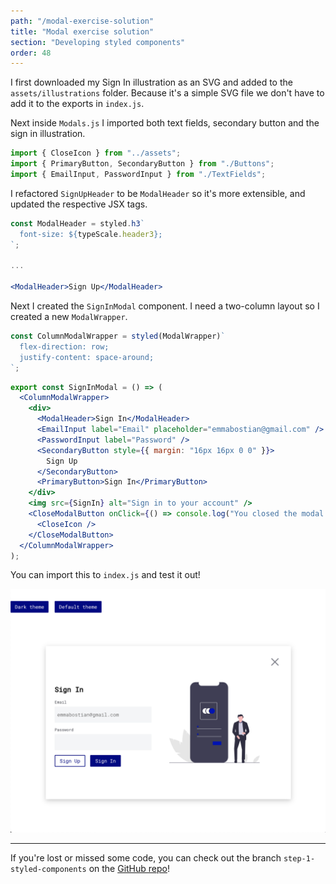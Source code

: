 ```yaml
---
path: "/modal-exercise-solution"
title: "Modal exercise solution"
section: "Developing styled components"
order: 48
---
```


I first downloaded my Sign In illustration as an SVG and added to the `assets/illustrations` folder. Because it's a simple SVG file we don't have to add it to the exports in `index.js`.

Next inside `Modals.js` I imported both text fields, secondary button and the sign in illustration.

```jsx
import { CloseIcon } from "../assets";
import { PrimaryButton, SecondaryButton } from "./Buttons";
import { EmailInput, PasswordInput } from "./TextFields";
```

I refactored `SignUpHeader` to be `ModalHeader` so it's more extensible, and updated the respective JSX tags.

```jsx
const ModalHeader = styled.h3`
  font-size: ${typeScale.header3};
`;

...

<ModalHeader>Sign Up</ModalHeader>
```

Next I created the `SignInModal` component. I need a two-column layout so I created a new `ModalWrapper`.

```jsx
const ColumnModalWrapper = styled(ModalWrapper)`
  flex-direction: row;
  justify-content: space-around;
`;
```

```jsx
export const SignInModal = () => (
  <ColumnModalWrapper>
    <div>
      <ModalHeader>Sign In</ModalHeader>
      <EmailInput label="Email" placeholder="emmabostian@gmail.com" />
      <PasswordInput label="Password" />
      <SecondaryButton style={{ margin: "16px 16px 0 0" }}>
        Sign Up
      </SecondaryButton>
      <PrimaryButton>Sign In</PrimaryButton>
    </div>
    <img src={SignIn} alt="Sign in to your account" />
    <CloseModalButton onClick={() => console.log("You closed the modal!")}>
      <CloseIcon />
    </CloseModalButton>
  </ColumnModalWrapper>
);
```

You can import this to `index.js` and test it out!

![Sign in](images/sign-in.png)

---

If you're lost or missed some code, you can check out the branch `step-1-styled-components` on the [GitHub repo](https://github.com/emmabostian/fem-design-systems)!
